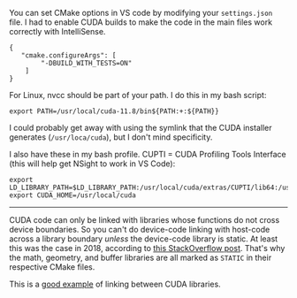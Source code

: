 You can set CMake options in VS code by modifying your `settings.json` file. I had to enable CUDA builds to make the code in the main files work correctly with IntelliSense.

```
{
   "cmake.configureArgs": [
        "-DBUILD_WITH_TESTS=ON"
    ]
}
```

For Linux, nvcc should be part of your path. I do this in my bash script:

```
export PATH=/usr/local/cuda-11.8/bin${PATH:+:${PATH}}
```

I could probably get away with using the symlink that the CUDA installer generates (`/usr/loca/cuda`), but I don't mind specificity.

I also have these in my bash profile. CUPTI = CUDA Profiling Tools Interface (this will help get NSight to work in VS Code):

```
export LD_LIBRARY_PATH=$LD_LIBRARY_PATH:/usr/local/cuda/extras/CUPTI/lib64:/usr/local/cuda/lib64
export CUDA_HOME=/usr/local/cuda
```

***

CUDA code can only be linked with libraries whose functions do not cross device boundaries. So you can't do device-code linking with host-code across a library boundary *unless* the device-code library is static. At least this was the case in 2018, according to [this StackOverflow post](https://stackoverflow.com/questions/48933195/cuda-build-shared-library). That's why the math, geometry, and buffer libraries are all marked as `STATIC` in their respective CMake files.

This is a [good example](https://github.com/robertmaynard/code-samples/blob/master/posts/cmake/CMakeLists.txt) of linking between CUDA libraries.

